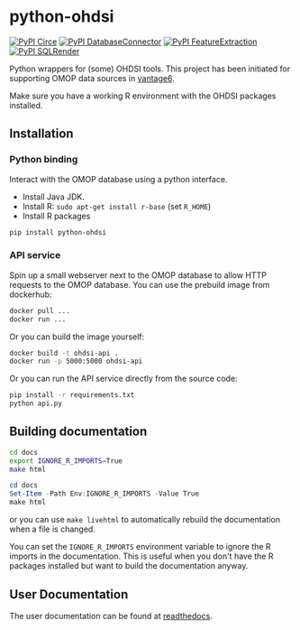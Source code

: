 # python-ohdsi
[![PyPI Circe](https://badge.fury.io/py/ohdsi-circe.svg)](https://badge.fury.io/py/ohdsi-circe)
[![PyPI DatabaseConnector](https://badge.fury.io/py/ohdsi-database-connector.svg)](https://badge.fury.io/py/ohdsi-database-connector)
[![PyPI FeatureExtraction](https://badge.fury.io/py/ohdsi-feature-extraction.svg)](https://badge.fury.io/py/ohdsi-feature-extraction)
[![PyPI SQLRender](https://badge.fury.io/py/ohdsi-sqlrender.svg)](https://badge.fury.io/py/ohdsi-sqlrender)

Python wrappers for (some) OHDSI tools. This project has been initiated for
supporting OMOP data sources in [vantage6](https://vantage6.ai).

Make sure you have a working R environment with the OHDSI packages installed.

## Installation

### Python binding
Interact with the OMOP database using a python interface.

* Install Java JDK.
* Install R: `sudo apt-get install r-base` (set `R_HOME`)
* Install R packages

```bash
pip install python-ohdsi
```

### API service
Spin up a small webserver next to the OMOP database to allow HTTP requests to
the OMOP database. You can use the prebuild image from dockerhub:

```bash
docker pull ...
docker run ...
```

Or you can build the image yourself:

```bash
docker build -t ohdsi-api .
docker run -p 5000:5000 ohdsi-api
```

Or you can run the API service directly from the source code:

```bash
pip install -r requirements.txt
python api.py
```

## Building documentation
```bash
cd docs
export IGNORE_R_IMPORTS=True
make html
```

```powershell
cd docs
Set-Item -Path Env:IGNORE_R_IMPORTS -Value True
make html
```

or you can use ``make livehtml`` to automatically rebuild the documentation
when a file is changed.

You can set the `IGNORE_R_IMPORTS` environment variable to ignore the R imports
in the documentation. This is useful when you don't have the R packages
installed but want to build the documentation anyway.

## User Documentation
The user documentation can be found at [readthedocs](https://python-ohdsi.readthedocs.io/en/latest/).
